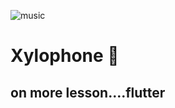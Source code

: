 ![music](https://user-images.githubusercontent.com/47014385/59534256-219a3800-8ec4-11e9-8ab4-795869536859.png)


# Xylophone 🎹

## on more lesson....flutter




